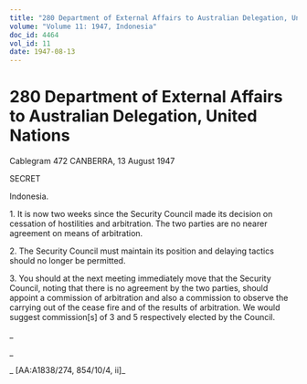```yaml
---
title: "280 Department of External Affairs to Australian Delegation, United Nations"
volume: "Volume 11: 1947, Indonesia"
doc_id: 4464
vol_id: 11
date: 1947-08-13
---
```


# 280 Department of External Affairs to Australian Delegation, United Nations

Cablegram 472 CANBERRA, 13 August 1947

SECRET

Indonesia.

1\. It is now two weeks since the Security Council made its decision on cessation of hostilities and arbitration. The two parties are no nearer agreement on means of arbitration.

2\. The Security Council must maintain its position and delaying tactics should no longer be permitted.

3\. You should at the next meeting immediately move that the Security Council, noting that there is no agreement by the two parties, should appoint a commission of arbitration and also a commission to observe the carrying out of the cease fire and of the results of arbitration. We would suggest commission[s] of 3 and 5 respectively elected by the Council.

_

_

_ [AA:A1838/274, 854/10/4, ii]_
